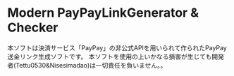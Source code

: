 # Modern PayPayLinkGenerator & Checker
本ソフトは決済サービス「PayPay」の非公式APIを用いられて作られたPayPay送金リンク生成ソフトです。
本ソフトを使用の上いかなる損害が生じても開発者(Tettu0530&Nisesimadao)は一切責任を負いません。。
